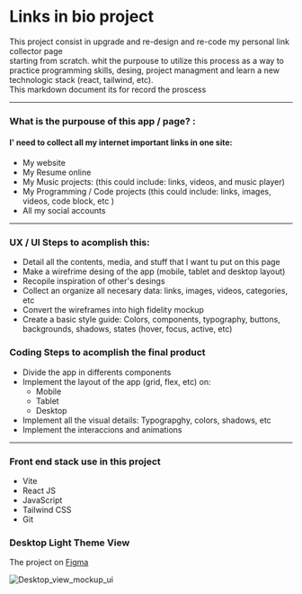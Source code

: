 # Links in bio project

This project consist in upgrade and re-design and re-code my personal link collector page  
starting from scratch. whit the purpouse to utilize this process as a way to practice programming skills, desing, project managment and learn a new technologic stack (react, tailwind, etc).  
This markdown document its for record the proscess

---

### What is the purpouse of this app / page? :

#### I' need to collect all my internet important links in one site:

- My website
- My Resume online
- My Music projects: (this could include: links, videos, and music player)
- My Programming / Code projects (this could include: links, images, videos, code block, etc )
- All my social accounts

---

### UX / UI Steps to acomplish this:

- Detail all the contents, media, and stuff that I want tu put on this page
- Make a wirefrime desing of the app (mobile, tablet and desktop layout)
- Recopile inspiration of other's desings
- Collect an organize all necesary data: links, images, videos, categories, etc
- Convert the wireframes into high fidelity mockup
- Create a basic style guide: Colors, components, typography, buttons, backgrounds, shadows, states (hover, focus, active, etc)

### Coding Steps to acomplish the final product

- Divide the app in differents components
- Implement the layout of the app (grid, flex, etc) on:
  - Mobile
  - Tablet
  - Desktop
- Implement all the visual details: Typograpghy, colors, shadows, etc
- Implement the interaccions and animations

---

### Front end stack use in this project

- Vite
- React JS
- JavaScript
- Tailwind CSS
- Git

### Desktop Light Theme View

The project on [Figma](https://www.figma.com/file/Vq30l7BtJgrVk8FyQLaWme/Ain-Links-Collector?node-id=0%3A1 "figma")

![Desktop_view_mockup_ui](/src/assets/images/Ain_Links_Collector_Desktop_View.jpg)
